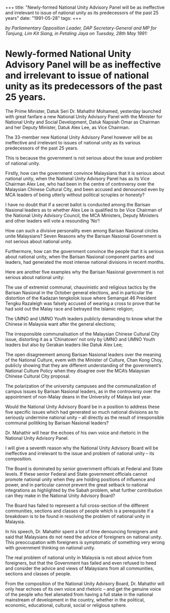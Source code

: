 +++ 
title: "Newly-formed National Unity Advisory Panel will be as ineffective and irrelevant to issue of national unity as its predecessors of the past 25 years"
date: "1991-05-28"
tags:
+++

_by Parliamentary Opposition Leader, DAP Secretary-General and MP for Tanjung, Lim Kit Siang, in Petaling Jaya on Tuesday, 28th May 1991:_

# Newly-formed National Unity Advisory Panel will be as ineffective and irrelevant to issue of national unity as its predecessors of the past 25 years.

The Prime Minister, Datuk Seri Dr. Mahathir Mohamed, yesterday launched with great fanfare a new National Unity Advisory Panel with the Minister for National Unity and Social Development, Datuk Napsiah Omar as Chairman and her Deputy Minister, Datuk Alex Lee, as Vice Chairman.</u>

The 33-member new National Unity Advisory Panel however will be as ineffective and irrelevant to issues of national unity as its various predecessors of the past 25 years.

This is because the government is not serious about the issue and problem of national unity.

Firstly, how can the government convince Malaysians that it is serious about national unity, when the National Unity Advisory Panel has as its Vice Chairman Alex Lee, who had been in the centre of controversy over the Malaysian Chinese Cultural City, and been accused and denounced even by MCA leaders of being utterly without political scruples or honesty?

I have no doubt that if a secret ballot is conducted among the Barisan Nasional leaders as to whether Alex Lee is qualified to be Vice Chairman of the National Unity Advisory Council, the MCA Ministers, Deputy Ministers and other leaders will vote a resounding ‘No’!

How can such a divisive personality even among Barisan Nasional circles unite Malaysians?
Seven Reasons why the Barisan Nasional Government is not serious about national unity.

Furthermore, how can the government convince the people that it is serious about national unity, when the Barisan Nasional component parties and leaders, had generated the most intense national divisions in recent months.

Here are another five examples why the Barisan Nasional government is not serious about national unity:

The use of extremist communal, chauvinistic and religious tactics by the Barisan Nasional in the October general elections, and in particular the distortion of the Kadazan tengkolok issue where Semangat 46 President Tengku Razaleigh was falsely accused of wearing a cross to prove that he had sold out the Malay race and betrayed the Islamic religion;

The UMNO and UMNO Youth leaders publicly demanding to know what the Chinese in Malaysia want after the general elections;

The irresponsible communalisation of the Malaysian Chinese Cultural City issue, distorting it as a ‘Chinatown’ not only by UMNO and UMNO Youth leaders but also by Gerakan leaders like Datuk Alex Lee;

The open disagreement among Barisan Nasional leaders over the meaning of the National Culture, evem with the Minister of Culture, Chan Kong Choy, publicly showing that they are different understanding of the government’s National Culture Policy when they disagree over the MCA’s Malaysian Chinese Cultural City proposal.

The polarization of the university campuses and the communalization of campus issues by Barisan Nasional leaders, as in the controversy over the appointment of non-Malay deans in the University of Malaya last year.

Would the National Unity Advisory Board be in a position to address these five specific issues which had generated so much national divisions as to seriously undermine national unity – all directly as the result of irresponsible communal politiking by Barisan Nasional leaders?

Dr. Mahathir will hear the echoes of his own voice and rhetoric in the National Unity Advisory Panel.
  
I will give a seventh reason why the National Unity Advisory Board will be ineffective and irrelevant to the issue and problem of national unity – its composition.

The Board is dominated by senior government officials at Federal and State levels. If these senior Federal and State government officials cannot promote national unity when they are holding positions of influence and power, and in particular cannot prevent the great setback to national integrations as highlighted by the Sabah problem, what further contribution can they make in the National Unity Advisory Board?

The Board has failed to represent a full cross-section of the different communities, sections and classes of people which is a perequisite if a breakdown is to be found in resolving the problem of national unity in Malaysia.

In his speech, Dr. Mahathir spent a lot of time denouncing foreigners and said that Malaysians do not need the advice of foreigners on national unity. This preoccupation with foreigners is symptomatic of something very wrong with government thinking on national unity.

The real problem of national unity in Malaysia is not about advice from foreigners, but that the Government has failed and even refused to heed and consider the advice and views of Malaysians from all communities, sections and classes of people.

From the composition of the National Unity Advisory Board, Dr. Mahathir will only hear echoes of its own voice and rhetoric – and get the genuine voice of the people who feel alienated from having a full stake in the national mainstream of development in the country, whether in the political, economic, educational, cultural, social or religious sphere.
 
